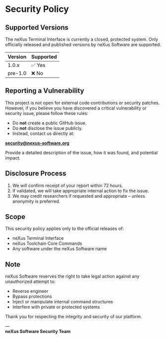 # Security Policy

## Supported Versions

The neXus Terminal Interface is currently a closed, protected system. Only officially released and published 
versions by neXus Software are supported.

| Version | Supported |
|---------|-----------|
| 1.0.x   | ✅ Yes     |
| pre-1.0 | ❌ No      |

## Reporting a Vulnerability

This project is not open for external code contributions or security patches. However, if you believe you have discovered 
a critical vulnerability or security issue, please follow these rules:

- Do **not** create a public GitHub issue.
- Do **not** disclose the issue publicly.
- Instead, contact us directly at:

**security@nexus-software.org**

Provide a detailed description of the issue, how it was found, and potential impact.

## Disclosure Process

1. We will confirm receipt of your report within 72 hours.
2. If validated, we will take appropriate internal action to fix the issue.
3. We may credit researchers if requested and appropriate – unless anonymity is preferred.

## Scope

This security policy applies only to the official releases of:

- neXus Terminal Interface
- neXus Toolchain Core Commands
- Any software under the neXus Software name

## Note

neXus Software reserves the right to take legal action against any unauthorized attempt to:

- Reverse engineer
- Bypass protections
- Inject or manipulate internal command structures
- Interfere with private or protected systems

Thank you for respecting the integrity and security of our platform.

—  
**neXus Software Security Team**
